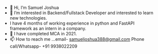 - 👋 Hi, I’m Samuel Joshua
- 👀 I’m interested in Backend/Fullstack Developer and interested to learn new technologies.
- I have 4 months of working experience in python and FastAPI framework as an intern in a company.
- 🌱 I have completed MCA in 2021. 
- 📫 How to reach me ...email- samueljoshua388@gmail.com
    Phone call/Whatsapp- +91 9938022209

<!---
Samuel768017/Samuel768017 is a ✨ special ✨ repository because its `README.md` (this file) appears on your GitHub profile.
You can click the Preview link to take a look at your changes.
--->
